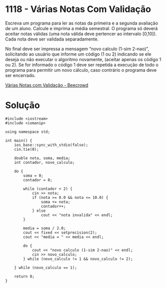 # 1118 - Várias Notas Com Validação

Escreva um programa para ler as notas da primeira e a segunda avaliação de um aluno. Calcule e imprima a média semestral. O programa só deverá aceitar notas válidas (uma nota válida deve pertencer ao intervalo [0,10]). Cada nota deve ser validada separadamente.

No final deve ser impressa a mensagem “novo calculo (1-sim 2-nao)”, solicitando ao usuário que informe um código (1 ou 2) indicando se ele deseja ou não executar o algoritmo novamente, (aceitar apenas os código 1 ou 2). Se for informado o código 1 deve ser repetida a execução de todo o programa para permitir um novo cálculo, caso contrário o programa deve ser encerrado.

[Várias Notas com Validação - Beecrowd](https://www.beecrowd.com.br/judge/pt/problems/view/1118)

# Solução
```
#include <iostream>
#include <iomanip>

using namespace std;

int main() {
    ios_base::sync_with_stdio(false);
    cin.tie(0);
    
    double nota, soma, media;
    int contador, novo_calculo;

    do {
        soma = 0;
        contador = 0;

        while (contador < 2) {
            cin >> nota;
            if (nota >= 0.0 && nota <= 10.0) {
                soma += nota;
                contador++;
            } else 
                cout << "nota invalida" << endl;
        }
        
        media = soma / 2.0;
        cout << fixed << setprecision(2);
        cout << "media = " << media << endl;

        do {
            cout << "novo calculo (1-sim 2-nao)" << endl;
            cin >> novo_calculo;
        } while (novo_calculo != 1 && novo_calculo != 2);

    } while (novo_calculo == 1);

    return 0;
}

```